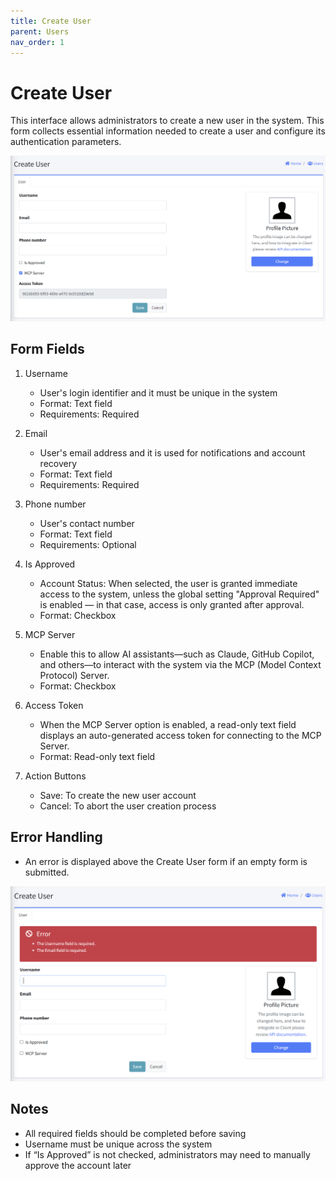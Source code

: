 ```yaml
---
title: Create User
parent: Users
nav_order: 1
---
```


# Create User

This interface allows administrators to create a new user in the system. This form collects essential information needed to create a user and configure its authentication parameters.

<img src="../images/AdminUserCreate.png" alt="Create User" width="800"/>

## Form Fields
1. Username
   - User's login identifier and it must be unique in the system
   - Format: Text field
   - Requirements: Required

2. Email
   - User's email address and it is used for notifications and account recovery
   - Format: Text field
   - Requirements: Required

3. Phone number
   - User's contact number
   - Format: Text field
   - Requirements: Optional

4. Is Approved
   - Account Status: When selected, the user is granted immediate access to the system, unless the global setting "Approval Required" is enabled — in that case, access is only granted after approval.
   - Format: Checkbox

5. MCP Server
   - Enable this to allow AI assistants—such as Claude, GitHub Copilot, and others—to interact with the system via the MCP (Model Context Protocol) Server.
   - Format: Checkbox

6. Access Token
   - When the MCP Server option is enabled, a read-only text field displays an auto-generated access token for connecting to the MCP Server.
   - Format: Read-only text field

5. Action Buttons
   - Save: To create the new user account
   - Cancel: To abort the user creation process

## Error Handling
- An error is displayed above the Create User form if an empty form is submitted.

<img src="../images/AdminUserCreateRequiredError.png" alt="Create user required error" width="800"/>

## Notes
- All required fields should be completed before saving
- Username must be unique across the system
- If “Is Approved” is not checked, administrators may need to manually approve the account later
